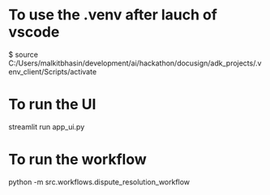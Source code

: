 # To use the .venv after lauch of vscode

$ source C:/Users/malkitbhasin/development/ai/hackathon/docusign/adk_projects/.venv_client/Scripts/activate

# To run the UI
streamlit run app_ui.py

# To run the workflow
python -m src.workflows.dispute_resolution_workflow



